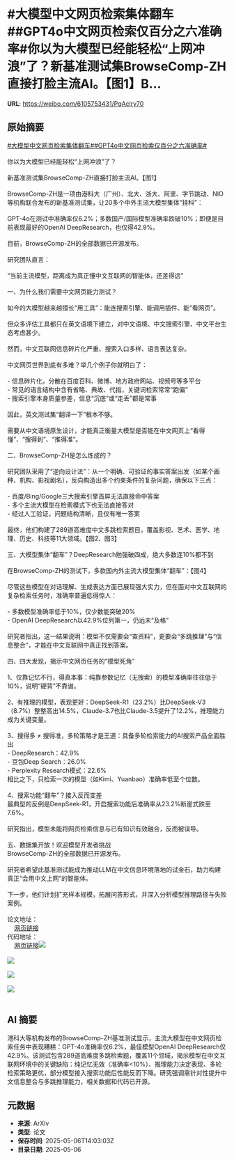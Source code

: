 # #大模型中文网页检索集体翻车##GPT4o中文网页检索仅百分之六准确率#你以为大模型已经能轻松“上网冲浪”了？新基准测试集BrowseComp-ZH直接打脸主流AI。【图1】B...

**URL**: https://weibo.com/6105753431/PqAclry70

## 原始摘要

<a href="https://m.weibo.cn/search?containerid=231522type%3D1%26t%3D10%26q%3D%23%E5%A4%A7%E6%A8%A1%E5%9E%8B%E4%B8%AD%E6%96%87%E7%BD%91%E9%A1%B5%E6%A3%80%E7%B4%A2%E9%9B%86%E4%BD%93%E7%BF%BB%E8%BD%A6%23&amp;extparam=%23%E5%A4%A7%E6%A8%A1%E5%9E%8B%E4%B8%AD%E6%96%87%E7%BD%91%E9%A1%B5%E6%A3%80%E7%B4%A2%E9%9B%86%E4%BD%93%E7%BF%BB%E8%BD%A6%23" data-hide=""><span class="surl-text">#大模型中文网页检索集体翻车#</span></a><a href="https://m.weibo.cn/search?containerid=231522type%3D1%26t%3D10%26q%3D%23GPT4o%E4%B8%AD%E6%96%87%E7%BD%91%E9%A1%B5%E6%A3%80%E7%B4%A2%E4%BB%85%E7%99%BE%E5%88%86%E4%B9%8B%E5%85%AD%E5%87%86%E7%A1%AE%E7%8E%87%23&amp;extparam=%23GPT4o%E4%B8%AD%E6%96%87%E7%BD%91%E9%A1%B5%E6%A3%80%E7%B4%A2%E4%BB%85%E7%99%BE%E5%88%86%E4%B9%8B%E5%85%AD%E5%87%86%E7%A1%AE%E7%8E%87%23" data-hide=""><span class="surl-text">#GPT4o中文网页检索仅百分之六准确率#</span></a><br><br>你以为大模型已经能轻松“上网冲浪”了？<br><br>新基准测试集BrowseComp-ZH直接打脸主流AI。【图1】<br><br>BrowseComp-ZH是一项由港科大（广州）、北大、浙大、阿里、字节跳动、NIO等机构联合发布的新基准测试集，让20多个中外主流大模型集体“挂科”：<br><br>GPT-4o在测试中准确率仅6.2%；多数国产/国际模型准确率跌破10%；即便是目前表现最好的OpenAI DeepResearch，也仅得42.9%。<br><br>目前，BrowseComp-ZH的全部数据已开源发布。<br><br>研究团队直言：<br><br>“当前主流模型，距离成为真正懂中文互联网的智能体，还差得远”<br><br>一、为什么我们需要中文网页能力测试？<br><br>如今的大模型越来越擅长“用工具”：能连搜索引擎、能调用插件、能“看网页”。<br><br>但众多评估工具都只在英文语境下建立，对中文语境、中文搜索引擎、中文平台生态考虑甚少。<br><br>然而，中文互联网信息碎片化严重、搜索入口多样、语言表达复杂。<br><br>中文网页世界到底有多难？举几个例子你就明白了：<br><br>- 信息碎片化，分散在百度百科、微博、地方政府网站、视频号等多平台<br>- 常见的语言结构中含有省略、典故、代指，关键词检索常常“跑偏”<br>- 搜索引擎本身质量参差，信息“沉底”或“走丢”都是常事<br><br>因此，英文测试集“翻译一下”根本不够。<br><br>需要从中文语境原生设计，才能真正衡量大模型是否能在中文网页上“看得懂”、“搜得到”、“推得准”。<br><br>二、BrowseComp-ZH是怎么炼成的？<br><br>研究团队采用了“逆向设计法”：从一个明确、可验证的事实答案出发（如某个画种、机构、影视剧名），反向构造出多个约束条件的复杂问题，确保以下三点：<br><br>- 百度/Bing/Google三大搜索引擎首屏无法直接命中答案<br>- 多个主流大模型在检索模式下也无法直接答对<br>- 经过人工验证，问题结构清晰，且仅有唯一答案<br><br>最终，他们构建了289道高难度中文多跳检索题目，覆盖影视、艺术、医学、地理、历史、科技等11大领域。【图2、图3】<br><br>三、大模型集体“翻车”？DeepResearch勉强破四成，绝大多数连10%都不到<br><br>在BrowseComp-ZH的测试下，多款国内外主流大模型集体“翻车”：【图4】<br><br>尽管这些模型在对话理解、生成表达方面已展现强大实力，但在面对中文互联网的复杂检索任务时，准确率普遍低得惊人：<br><br>- 多数模型准确率低于10%，仅少数能突破20%<br>- OpenAI DeepResearch以42.9%位列第一，仍远未“及格”<br><br>研究者指出，这一结果说明：模型不仅需要会“查资料”，更要会“多跳推理”与“信息整合”，才能在中文互联网中真正找到答案。<br><br>四、四大发现，揭示中文网页任务的“模型死角”<br><br>1、仅靠记忆不行，得真本事：纯靠参数记忆（无搜索）的模型准确率往往低于10%，说明“硬背”不靠谱。<br><br>2、有推理的模型，表现更好：DeepSeek-R1（23.2%）比DeepSeek-V3（8.7%）整整高出14.5%，Claude-3.7也比Claude-3.5提升了12.2%，推理能力成为关键变量。<br><br>3、搜得多 ≠ 搜得准，多轮策略才是王道：具备多轮检索能力的AI搜索产品全面胜出<br>- DeepResearch：42.9%<br>- 豆包Deep Search：26.0%<br>- Perplexity Research模式：22.6%<br>相比之下，只检索一次的模型（如Kimi、Yuanbao）准确率低至个位数。<br><br>4、搜索功能“翻车”？接入反而变差<br>最典型的反例是DeepSeek-R1，开启搜索功能后准确率从23.2%断崖式跌至7.6%。<br><br>研究指出，模型未能将网页检索信息与已有知识有效融合，反而被误导。<br><br>五、数据集开放！欢迎模型开发者挑战<br>BrowseComp-ZH的全部数据已开源发布。<br><br>研究者希望此基准测试能成为推动LLM在中文信息环境落地的试金石，助力构建真正“会用中文上网”的智能体。<br><br>下一步，他们计划扩充样本规模，拓展问答形式，并深入分析模型推理路径与失败案例。<br><br>论文地址：<br><a href="https://weibo.cn/sinaurl?u=https%3A%2F%2Farxiv.org%2Fabs%2F2504.19314" data-hide=""><span class="url-icon"><img style="width: 1rem;height: 1rem" src="https://h5.sinaimg.cn/upload/2015/09/25/3/timeline_card_small_web_default.png" referrerpolicy="no-referrer"></span><span class="surl-text">网页链接</span></a><br>代码地址：<br><a href="https://weibo.cn/sinaurl?u=https%3A%2F%2Fgithub.com%2FPALIN2018%2FBrowseComp-ZH" data-hide=""><span class="url-icon"><img style="width: 1rem;height: 1rem" src="https://h5.sinaimg.cn/upload/2015/09/25/3/timeline_card_small_web_default.png" referrerpolicy="no-referrer"></span><span class="surl-text">网页链接</span></a><img style="" src="https://tvax4.sinaimg.cn/large/006Fd7o3gy1i15wfsrcx2j30zk0mnaj9.jpg" referrerpolicy="no-referrer"><br><br><img style="" src="https://tvax2.sinaimg.cn/large/006Fd7o3gy1i15wftw66ej30zk0nrdlx.jpg" referrerpolicy="no-referrer"><br><br><img style="" src="https://tvax2.sinaimg.cn/large/006Fd7o3gy1i15wfvulp3j30zk0kjaps.jpg" referrerpolicy="no-referrer"><br><br><img style="" src="https://tvax2.sinaimg.cn/large/006Fd7o3gy1i15wfwr5owj30zk0m247y.jpg" referrerpolicy="no-referrer"><br><br>

## AI 摘要

港科大等机构发布的BrowseComp-ZH基准测试显示，主流大模型在中文网页检索任务中表现糟糕：GPT-4o准确率仅6.2%，最佳模型OpenAI DeepResearch仅42.9%。该测试包含289道高难度多跳检索题，覆盖11个领域，揭示模型在中文互联网环境中的关键缺陷：纯记忆无效（准确率<10%）、推理能力决定表现、多轮检索策略更优，部分模型接入搜索功能后性能反而下降。研究强调需针对性提升中文信息整合与多跳推理能力，相关数据和代码已开源。

## 元数据

- **来源**: ArXiv
- **类型**: 论文
- **保存时间**: 2025-05-06T14:03:03Z
- **目录日期**: 2025-05-06
